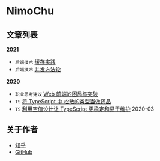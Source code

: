 # NimoChu

## 文章列表

**2021**

- `后端技术` [缓存实践](src/_posts/cache_practice.md)
- `后端技术` [并发方法论](src/_posts/concurrency_methodology.md)

**2020**

- `职业思考建议` [Web 前端的困局与突破 ](src/_posts/f2e_up.md)
- `TS` [将 TypeScript 中 松散的类型当做药品](src/_posts/ts_go_generics.md)
- `TS` [利用空值设计让 TypeScript 更稳定和易于维护](src/_posts/zero_value_typescript.md) 2020-03

<!-- **2016**

- `前端工程` [Web前端写给Web设计师的注意事项](src/_posts/web_design_notes.md)

**2015**

- `JS` [深入理解JavaScript-replace](src/_posts/js_replace.md)
- `JS` [JavaScript 原型赋值陷阱](src/_posts/js_prototype_trap.md)
- `前端工程` [gulp入门指南](src/_posts/gulp_book.md)
- `职业建议` [JavaScript初学者建议：不要去管浏览器兼容](src/_posts/ignore_browser_compatibility.md)
- `职业建议` [给应届IT从业者的一些建议](src/_posts/beginner_job_advice.md) -->

## 关于作者

- [知乎](https://zhihu.com/people/nimoc)
- [GitHub](https://github.com/nimo)


<!-- ## 一些过时了的文章

- [使用GitHub接受前端组件开发挑战](src/_posts/learn_js.md) `2015`
- [前后端数据交互方法](src/_posts/web_team_interface.md) `2015`
- [微信小程序广告对接指导手册](src/_posts/weapp_ad_jump.md) `2016` -->
